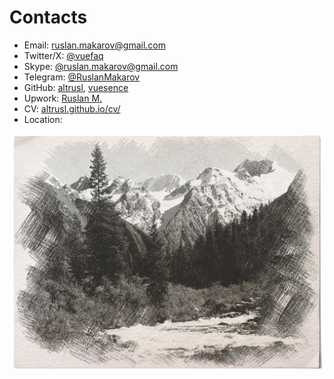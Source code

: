 # Contacts

- Email: [ruslan.makarov@gmail.com](mailto:ruslan.makarov@gmail.com)
- Twitter/X: [@vuefaq](https://twitter.com/vuefaq)
- Skype: [@ruslan.makarov@gmail.com](skype:ruslan.makarov@gmail.com?chat)
- Telegram: [@RuslanMakarov](https://t.me/RuslanMakarov)
- GitHub: [altrusl](https://github.com/altrusl), [vuesence](https://github.com/vuesence)
- Upwork: [Ruslan M.](https://www.upwork.com/freelancers/~01175193d8379e5f35?viewMode=1)
- CV: [altrusl.github.io/cv/](https://altrusl.github.io/cv/)
- Location:

![](/images/mountains.jpg)